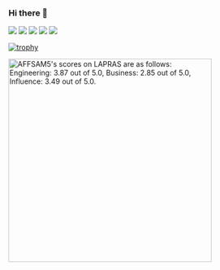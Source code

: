 ### Hi there 👋

![](http://github-profile-summary-cards.vercel.app/api/cards/profile-details?username=siropaca&theme=solarized)
![](http://github-profile-summary-cards.vercel.app/api/cards/repos-per-language?username=siropaca&theme=solarized)
![](http://github-profile-summary-cards.vercel.app/api/cards/most-commit-language?username=siropaca&theme=solarized)
![](http://github-profile-summary-cards.vercel.app/api/cards/stats?username=siropaca&theme=solarized)
![](http://github-profile-summary-cards.vercel.app/api/cards/productive-time?username=siropaca&theme=solarized&utcOffset=9)

[![trophy](https://github-profile-trophy.vercel.app/?username=siropaca&theme=gruvbox&title=-Stars,-Followers,-Reviews)](https://github.com/ryo-ma/github-profile-trophy)

<!--START_SECTION:lapras-card-->
<p ><a href="https://lapras.com/public/AFFSAM5" target="_blank" rel="noopener noreferrer"><img alt="AFFSAM5's scores on LAPRAS are as follows: Engineering: 3.87 out of 5.0, Business: 2.85 out of 5.0, Influence: 3.49 out of 5.0." src="https://lapras-card-generator.vercel.app/api/svg?e=3.87&b=2.85&i=3.49&b1=%23020E27&b2=%230E5593&i1=%23030E21&i2=%231688BF&l=en" width="400" ></a></p>
<!--END_SECTION:lapras-card-->

<!--
**siropaca/siropaca** is a ✨ _special_ ✨ repository because its `README.md` (this file) appears on your GitHub profile.

Here are some ideas to get you started:

- 🔭 I’m currently working on ...
- 🌱 I’m currently learning ...
- 👯 I’m looking to collaborate on ...
- 🤔 I’m looking for help with ...
- 💬 Ask me about ...
- 📫 How to reach me: ...
- 😄 Pronouns: ...
- ⚡ Fun fact: ...
-->

